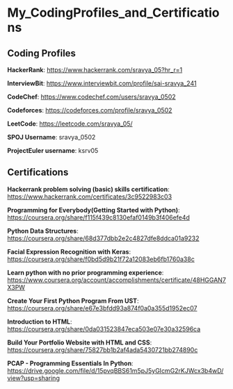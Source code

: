 # My_CodingProfiles_and_Certifications

Coding Profiles
---------------

**HackerRank**: https://www.hackerrank.com/sravya_05?hr_r=1

**InterviewBit**: https://www.interviewbit.com/profile/sai-sravya_241

**CodeChef**: https://www.codechef.com/users/sravya_0502

**Codeforces**: https://codeforces.com/profile/sravya_0502

**LeetCode**: https://leetcode.com/sravya_05/

**SPOJ Username**: sravya_0502

**ProjectEuler username**: ksrv05


Certifications
--------------

**Hackerrank problem solving (basic) skills certification**: https://www.hackerrank.com/certificates/3c9522983c03

**Programming for Everybody(Getting Started with Python)**: https://coursera.org/share/f115f439c8130efaf0149b3f406efe4d

**Python Data Structures**: https://coursera.org/share/68d377dbb2e2c4827dfe8ddca01a9232

**Facial Expression Recognition with Keras**: https://coursera.org/share/f0bd5d9b21f72a12083eb6fb1760a38c

**Learn python with no prior programming experience**: https://www.coursera.org/account/accomplishments/certificate/48HGGAN7X3PW

**Create Your First Python Program From UST**: https://coursera.org/share/e67e3bfdd93a874f0a0a355d1952ec07

**Introduction to HTML**: https://coursera.org/share/0da031523847eca503e07e30a32596ca

**Build Your Portfolio Website with HTML and CSS**: https://coursera.org/share/75827bb1b2af4ada5430721bb274890c

**PCAP - Programming Essentials In Python**: https://drive.google.com/file/d/15pvqBBS61m5pJ5yGIcmG2rKJWcx3b4wD/view?usp=sharing
